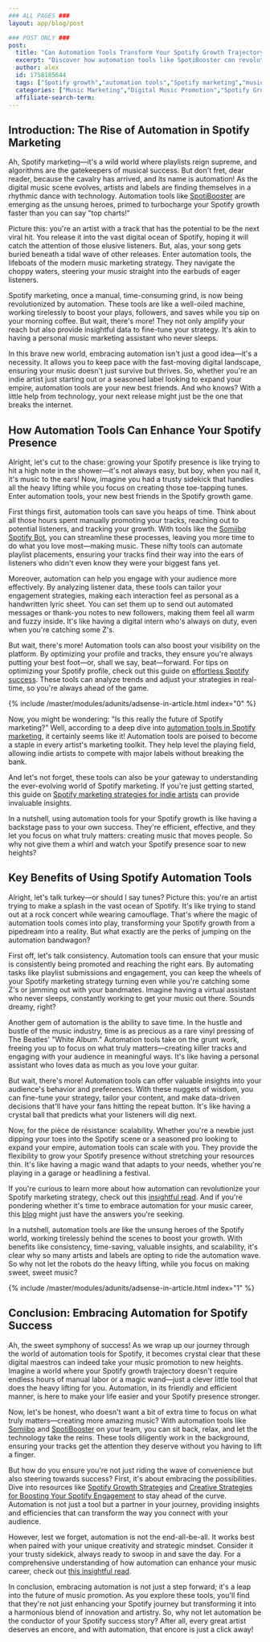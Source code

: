 ```yaml
---
### ALL PAGES ###
layout: app/blog/post

### POST ONLY ###
post:
  title: "Can Automation Tools Transform Your Spotify Growth Trajectory?"
  excerpt: "Discover how automation tools like SpotiBooster can revolutionize your Spotify growth, boosting followers, plays, and engagement with ease."
  author: alex
  id: 1758185644
  tags: ["Spotify growth","automation tools","Spotify marketing","music promotion"]
  categories: ["Music Marketing","Digital Music Promotion","Spotify Growth Strategies"]
  affiliate-search-term: 
---
```


## Introduction: The Rise of Automation in Spotify Marketing

Ah, Spotify marketing—it's a wild world where playlists reign supreme, and algorithms are the gatekeepers of musical success. But don't fret, dear reader, because the cavalry has arrived, and its name is automation! As the digital music scene evolves, artists and labels are finding themselves in a rhythmic dance with technology. Automation tools like [SpotiBooster](https://spotibooster.com) are emerging as the unsung heroes, primed to turbocharge your Spotify growth faster than you can say "top charts!"

Picture this: you're an artist with a track that has the potential to be the next viral hit. You release it into the vast digital ocean of Spotify, hoping it will catch the attention of those elusive listeners. But, alas, your song gets buried beneath a tidal wave of other releases. Enter automation tools, the lifeboats of the modern music marketing strategy. They navigate the choppy waters, steering your music straight into the earbuds of eager listeners.

Spotify marketing, once a manual, time-consuming grind, is now being revolutionized by automation. These tools are like a well-oiled machine, working tirelessly to boost your plays, followers, and saves while you sip on your morning coffee. But wait, there's more! They not only amplify your reach but also provide insightful data to fine-tune your strategy. It's akin to having a personal music marketing assistant who never sleeps.

In this brave new world, embracing automation isn't just a good idea—it's a necessity. It allows you to keep pace with the fast-moving digital landscape, ensuring your music doesn't just survive but thrives. So, whether you're an indie artist just starting out or a seasoned label looking to expand your empire, automation tools are your new best friends. And who knows? With a little help from technology, your next release might just be the one that breaks the internet.

## How Automation Tools Can Enhance Your Spotify Presence

Alright, let's cut to the chase: growing your Spotify presence is like trying to hit a high note in the shower—it's not always easy, but boy, when you nail it, it's music to the ears! Now, imagine you had a trusty sidekick that handles all the heavy lifting while you focus on creating those toe-tapping tunes. Enter automation tools, your new best friends in the Spotify growth game.

First things first, automation tools can save you heaps of time. Think about all those hours spent manually promoting your tracks, reaching out to potential listeners, and tracking your growth. With tools like the [Somiibo Spotify Bot](https://somiibo.com/platforms/spotify-bot), you can streamline these processes, leaving you more time to do what you love most—making music. These nifty tools can automate playlist placements, ensuring your tracks find their way into the ears of listeners who didn't even know they were your biggest fans yet.

Moreover, automation can help you engage with your audience more effectively. By analyzing listener data, these tools can tailor your engagement strategies, making each interaction feel as personal as a handwritten lyric sheet. You can set them up to send out automated messages or thank-you notes to new followers, making them feel all warm and fuzzy inside. It's like having a digital intern who's always on duty, even when you're catching some Z's.

But wait, there's more! Automation tools can also boost your visibility on the platform. By optimizing your profile and tracks, they ensure you're always putting your best foot—or, shall we say, beat—forward. For tips on optimizing your Spotify profile, check out this guide on [effortless Spotify success](https://spotibooster.com/blog/effortless-spotify-success-how-to-optimize-your-profile). These tools can analyze trends and adjust your strategies in real-time, so you're always ahead of the game.

{% include /master/modules/adunits/adsense-in-article.html index="0" %}

Now, you might be wondering: "Is this really the future of Spotify marketing?" Well, according to a deep dive into [automation tools in Spotify marketing](https://spotibooster.com/blog/are-automation-tools-the-future-of-spotify-marketing), it certainly seems like it! Automation tools are poised to become a staple in every artist's marketing toolkit. They help level the playing field, allowing indie artists to compete with major labels without breaking the bank.

And let's not forget, these tools can also be your gateway to understanding the ever-evolving world of Spotify marketing. If you're just getting started, this guide on [Spotify marketing strategies for indie artists](https://www.hypebot.com/hypebot/2023/03/spotify-marketing-strategies-for-indie-artists.html) can provide invaluable insights.

In a nutshell, using automation tools for your Spotify growth is like having a backstage pass to your own success. They're efficient, effective, and they let you focus on what truly matters: creating music that moves people. So why not give them a whirl and watch your Spotify presence soar to new heights?

## Key Benefits of Using Spotify Automation Tools

Alright, let's talk turkey—or should I say tunes? Picture this: you're an artist trying to make a splash in the vast ocean of Spotify. It's like trying to stand out at a rock concert while wearing camouflage. That's where the magic of automation tools comes into play, transforming your Spotify growth from a pipedream into a reality. But what exactly are the perks of jumping on the automation bandwagon?

First off, let's talk consistency. Automation tools can ensure that your music is consistently being promoted and reaching the right ears. By automating tasks like playlist submissions and engagement, you can keep the wheels of your Spotify marketing strategy turning even while you're catching some Z's or jamming out with your bandmates. Imagine having a virtual assistant who never sleeps, constantly working to get your music out there. Sounds dreamy, right?

Another gem of automation is the ability to save time. In the hustle and bustle of the music industry, time is as precious as a rare vinyl pressing of The Beatles' "White Album." Automation tools take on the grunt work, freeing you up to focus on what truly matters—creating killer tracks and engaging with your audience in meaningful ways. It's like having a personal assistant who loves data as much as you love your guitar.

But wait, there's more! Automation tools can offer valuable insights into your audience's behavior and preferences. With these nuggets of wisdom, you can fine-tune your strategy, tailor your content, and make data-driven decisions that'll have your fans hitting the repeat button. It's like having a crystal ball that predicts what your listeners will dig next.

Now, for the pièce de résistance: scalability. Whether you're a newbie just dipping your toes into the Spotify scene or a seasoned pro looking to expand your empire, automation tools can scale with you. They provide the flexibility to grow your Spotify presence without stretching your resources thin. It's like having a magic wand that adapts to your needs, whether you're playing in a garage or headlining a festival.

If you're curious to learn more about how automation can revolutionize your Spotify marketing strategy, check out this [insightful read](https://spotibooster.com/blog/can-automation-revolutionize-your-spotify-marketing-strategy). And if you're pondering whether it's time to embrace automation for your music career, this [blog](https://spotibooster.com/blog/is-it-time-to-embrace-spotify-automation-for-your-music-career) might just have the answers you're seeking.

In a nutshell, automation tools are like the unsung heroes of the Spotify world, working tirelessly behind the scenes to boost your growth. With benefits like consistency, time-saving, valuable insights, and scalability, it's clear why so many artists and labels are opting to ride the automation wave. So why not let the robots do the heavy lifting, while you focus on making sweet, sweet music?

{% include /master/modules/adunits/adsense-in-article.html index="1" %}

## Conclusion: Embracing Automation for Spotify Success

Ah, the sweet symphony of success! As we wrap up our journey through the world of automation tools for Spotify, it becomes crystal clear that these digital maestros can indeed take your music promotion to new heights. Imagine a world where your Spotify growth trajectory doesn't require endless hours of manual labor or a magic wand—just a clever little tool that does the heavy lifting for you. Automation, in its friendly and efficient manner, is here to make your life easier and your Spotify presence stronger.

Now, let's be honest, who doesn't want a bit of extra time to focus on what truly matters—creating more amazing music? With automation tools like [Somiibo](https://spotibooster.com/blog/how-to-use-somiibo-for-enhanced-spotify-growth) and [SpotiBooster](https://spotibooster.com) on your team, you can sit back, relax, and let the technology take the reins. These tools diligently work in the background, ensuring your tracks get the attention they deserve without you having to lift a finger. 

But how do you ensure you're not just riding the wave of convenience but also steering towards success? First, it's about embracing the possibilities. Dive into resources like [Spotify Growth Strategies](https://spotibooster.com/blog/from-independents-to-icons-spotify-growth-strategies-for-all) and [Creative Strategies for Boosting Your Spotify Engagement](https://spotibooster.com/blog/creative-strategies-for-boosting-your-spotify-engagement) to stay ahead of the curve. Automation is not just a tool but a partner in your journey, providing insights and efficiencies that can transform the way you connect with your audience.

However, lest we forget, automation is not the end-all-be-all. It works best when paired with your unique creativity and strategic mindset. Consider it your trusty sidekick, always ready to swoop in and save the day. For a comprehensive understanding of how automation can enhance your music career, check out [this insightful read](https://spotibooster.com/blog/how-can-spotify-automation-enhance-your-music-career).

In conclusion, embracing automation is not just a step forward; it's a leap into the future of music promotion. As you explore these tools, you'll find that they're not just enhancing your Spotify journey but transforming it into a harmonious blend of innovation and artistry. So, why not let automation be the conductor of your Spotify success story? After all, every great artist deserves an encore, and with automation, that encore is just a click away!
